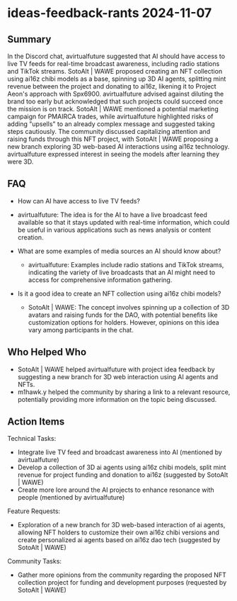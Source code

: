 # ideas-feedback-rants 2024-11-07

## Summary

In the Discord chat, avirtualfuture suggested that AI should have access to live TV feeds for real-time broadcast
awareness, including radio stations and TikTok streams. SotoAlt | WAWE proposed creating an NFT collection using ai16z
chibi models as a base, spinning up 3D AI agents, splitting mint revenue between the project and donating to ai16z,
likening it to Project Aeon's approach with Spx6900. avirtualfuture advised against diluting the brand too early but
acknowledged that such projects could succeed once the mission is on track. SotoAlt | WAWE mentioned a potential
marketing campaign for PMAIRCA trades, while avirtualfuture highlighted risks of adding "upsells" to an already complex
message and suggested taking steps cautiously. The community discussed capitalizing attention and raising funds through
this NFT project, with SotoAlt | WAWE proposing a new branch exploring 3D web-based AI interactions using ai16z
technology. avirtualfuture expressed interest in seeing the models after learning they were 3D.

## FAQ

- How can AI have access to live TV feeds?
- avirtualfuture: The idea is for the AI to have a live broadcast feed available so that it stays updated with real-time
  information, which could be useful in various applications such as news analysis or content creation.

- What are some examples of media sources an AI should know about?

    - avirtualfuture: Examples include radio stations and TikTok streams, indicating the variety of live broadcasts that
      an AI might need to access for comprehensive information gathering.

- Is it a good idea to create an NFT collection using ai16z chibi models?
    - SotoAlt | WAWE: The concept involves spinning up a collection of 3D avatars and raising funds for the DAO, with
      potential benefits like customization options for holders. However, opinions on this idea vary among participants
      in the chat.

## Who Helped Who

- SotoAlt | WAWE helped avirtualfuture with project idea feedback by suggesting a new branch for 3D web interaction
  using AI agents and NFTs.
- m1hawk.y helped the community by sharing a link to a relevant resource, potentially providing more information on the topic being discussed.

## Action Items

Technical Tasks:

- Integrate live TV feed and broadcast awareness into AI (mentioned by avirtualfuture)
- Develop a collection of 3D ai agents using ai16z chibi models, split mint revenue for project funding and donation to
  ai16z (suggested by SotoAlt | WAWE)
- Create more lore around the AI projects to enhance resonance with people (mentioned by avirtualfuture)

Feature Requests:

- Exploration of a new branch for 3D web-based interaction of ai agents, allowing NFT holders to customize their own
  ai16z chibi versions and create personalized ai agents based on ai16z dao tech (suggested by SotoAlt | WAWE)

Community Tasks:

- Gather more opinions from the community regarding the proposed NFT collection project for funding and development
  purposes (requested by SotoAlt | WAWE)
